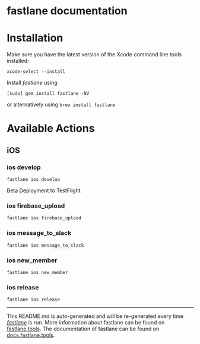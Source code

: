 fastlane documentation
================
# Installation

Make sure you have the latest version of the Xcode command line tools installed:

```
xcode-select --install
```

Install _fastlane_ using
```
[sudo] gem install fastlane -NV
```
or alternatively using `brew install fastlane`

# Available Actions
## iOS
### ios develop
```
fastlane ios develop
```
Beta Deployment to TestFlight
### ios firebase_upload
```
fastlane ios firebase_upload
```

### ios message_to_slack
```
fastlane ios message_to_slack
```

### ios new_member
```
fastlane ios new_member
```

### ios release
```
fastlane ios release
```


----

This README.md is auto-generated and will be re-generated every time [_fastlane_](https://fastlane.tools) is run.
More information about fastlane can be found on [fastlane.tools](https://fastlane.tools).
The documentation of fastlane can be found on [docs.fastlane.tools](https://docs.fastlane.tools).
